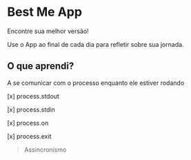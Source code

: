 # Best Me App

Encontre sua melhor versão!

Use o App ao final de cada dia  para refletir sobre sua  jornada.

## O que aprendi?

A se comunicar com o processo enquanto ele estiver rodando

[x] process.stdout

[x] process.stdin

[x] process.on

[x] process.exit

> Assincronísmo
